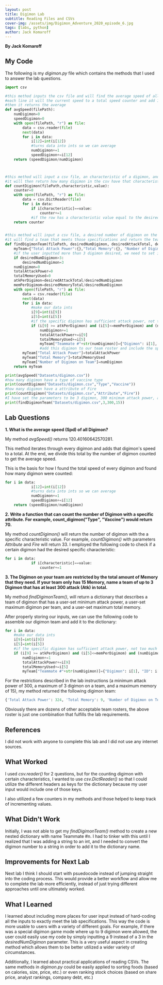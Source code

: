 ```yaml
---
layout: post
title: Digimon Lab
subtitle: Reading Files and CSVs
cover-img: /assets/img/Digimon_Adventure_2020_episode_6.jpg
tags: [labs, python]
author: Jack Komaroff
---
```

**By Jack Komaroff**

## My Code
The following is my *digimon.py* file which contains the methods that I used to answer the lab questions.

```py
import csv

#this method inputs the csv file and will find the average speed of all digimon by iterating through the csv
#each line it will the current speed to a total speed counter and add 1 to the total digimon counter
#then it returns the average
def avgSpeed(filePath):
    numDigimon=0
    speedDigimon=0
    with open(filePath, "r") as file:
        data = csv.reader(file)
        next(data)
        for i in data:
            i[12]=int(i[12])
            #turns data into ints so we can average
            numDigimon+=1
            speedDigimon+=i[12]
    return (speedDigimon/numDigimon)



#this method will input a csv file, an characteristic of a digimon, and a value for that characteristic
#it will then return how many digimon in the csv have that characteristic with that specific value
def countDigimon(filePath,characteristic,value):
    counter=0
    with open(filePath, "r") as file:
        data = csv.DictReader(file)
        for i in data:
            if i[characteristic]==value:
                counter+=1
            #if the row has a characteristic value equal to the desired characteristic value, then add 1 to counter
    return counter


#this method will input a csv file, a desired number of digimon on the team, a desired attack total, and a desired memory total
#it will find a team that meets those specifications and return the team roster (with team info) as a dictionary
def findDigimonTeam(filePath, desiredNumDigimon, desiredAttackTotal, desiredMemoryTotal):
    myTeam={"Total Attack Power":{},"Total Memory":{}, "Number of Digimon on Team":{}}
    #if the user inputted more than 3 digimon desired, we need to set it to 3 because 3 digimon is the maximum number per team
    if desiredNumDigimon>3:
        desiredNumDigimon=3
    numDigimon=0
    totalAttackPower=0
    totalMemoryUsed=0
    atkPerDigimon=desiredAttackTotal/desiredNumDigimon
    memPerDigimom=desiredMemoryTotal/desiredNumDigimon
    with open(filePath, "r") as file:
        data = csv.reader(file)
        next(data)
        for i in data:
            #make our data ints
            i[9]=int(i[9])
            i[5]=int(i[5])
            #if the specific digimon has sufficient attack power, not too much memory, and we haven't filled a team roster yet
            if (i[9] >= atkPerDigimon) and (i[5]<=memPerDigimom) and (numDigimon<=(desiredNumDigimon-1)):
                numDigimon+=1
                totalAttackPower+=i[9]
                totalMemoryUsed+=i[5]
                myTeam["Teammate #"+str(numDigimon)]={"Digimon": i[1], "ID": i[0], "Attack Power":i[9], "Memory":i[5]}
                #add this digimon to our team roster and include the specific info for that digimon in our table
        myTeam["Total Attack Power"]=totalAttackPower
        myTeam["Total Memory"]=totalMemoryUsed
        myTeam["Number of Digimon on Team"]=numDigimon
    return myTeam

print(avgSpeed("Datasets/digimon.csv"))
#how many digimon have a type of vaccine type
print(countDigimon("Datasets/digimon.csv","Type","Vaccine"))
#how many digimon have a attribute of Fire
print(countDigimon("Datasets/digimon.csv","Attribute","Fire"))
#I have set the parameters to be 3 digimon, 300 minimum attack power, and 15 maximum memory (the lab specifications), but we could change these parameters depending on the situation
print(findDigimonTeam("Datasets/digimon.csv",3,300,15))
```
## Lab Questions

**1. What is the average speed (Spd) of all Digimon?**

My method *avgSpeed()* returns 120.40160642570281. 

This method iterates through every digimon and adds that digimon's speed to a total. 
At the end, we divide this total by the number of digimon counted to get the average speed. 

This is the basis for how I found the total speed of every digimon and found how many digimon were counted:
```py
for i in data:
            i[12]=int(i[12])
            #turns data into ints so we can average
            numDigimon+=1
            speedDigimon+=i[12]
    return (speedDigimon/numDigimon)
```
**2. Write a function that can count the number of Digimon with a specific attribute. For example, count_digimon("Type", "Vaccine") would return 70.**

My method *countDigimon()* will return the number of digimon with the a specific characteristic value. For example, *countDigimon()* with parameters *Attribute* and *Fire* will return 33. I employed the following code to check if a certain digimon had the desired specific characteristic:

```py
for i in data:
            if i[characteristic]==value:
                counter+=1
```

**3. The Digimon on your team are restricted by the total amount of Memory that they need. If your team only has 15 Memory, name a team of up to 3 Digimon that has at least 300 attack (Atk) in total.**

My method *findDigimonTeam()*, will return a dictionary that describes a team of digimon that has a user-set minimum attack power, a user-set maximum digimon per team, and a user-set maximum total memory.

After properly storing our inputs, we can use the following code to assemble our digimon team and add it to the dictionary:
```py
for i in data:
    #make our data ints
    i[9]=int(i[9])
    i[5]=int(i[5])
    #if the specific digimon has sufficient attack power, not too much memory, and we haven't filled a team roster yet
    if (i[9] >= atkPerDigimon) and (i[5]<=memPerDigimom) and (numDigimon<=(desiredNumDigimon-1)):
        numDigimon+=1
        totalAttackPower+=i[9]
        totalMemoryUsed+=i[5]
        myTeam["Teammate #"+str(numDigimon)]={"Digimon": i[1], "ID": i[0], "Attack Power":i[9], "Memory":i[5]}
```
For the restrictions described in the lab instructions (a minimum attack power of 300, a maximum of 3 digimon on a team, and a maximum memory of 15), my method returned the following digimon team:
```py
{'Total Attack Power': 324, 'Total Memory': 9, 'Number of Digimon on Team': 3, 'Teammate #1': {'Digimon': 'Koromon', 'ID': '6', 'Attack Power': 109, 'Memory': 3}, 'Teammate #2': {'Digimon': 'Tsunomon', 'ID': '8', 'Attack Power': 107, 'Memory': 3}, 'Teammate #3': {'Digimon': 'Tsumemon', 'ID': '9', 'Attack Power': 108, 'Memory': 3}}
```

Obviously there are dozens of other acceptable team rosters, the above roster is just one combination that fulfills the lab requirements.

## References

I did not work with anyone to complete this lab and I did not use any internet sources.

## What Worked

I used *csv.reader()* for 2 questions, but for the counting digimon with certain characteristics, I wanted to use *csv.DictReader()* so that I could utilize the different headers as keys for the dictionary because my user input would include one of those keys. 

I also utilized a few counters in my methods and those helped to keep track of incrementing values.

## What Didn't Work

Initially, I was not able to get my *findDigimonTeam()* method to create a new nested dictionary with name Teammate #n. I had to tinker with this until I realized that I was adding a string to an int, and I needed to convert the digimon number to a string in order to add it to the dictionary name. 

## Improvements for Next Lab

Next lab I think I should start with psuedocode instead of jumping straight into the coding process. This would provide a better workflow and allow me to complete the lab more efficiently, instead of just trying different approaches until one ultimately worked. 

## What I Learned

I learned about including more places for user input instead of hard-coding all the inputs to exactly meet the lab specifications. This way the code is more usable to users with a variety of different goals. For example, if there was a special digimon game mode where up to 9 digimon were allowed, the user could easily use my code by simply inputting a 9 instead of a 3 in the *desiredNumDigimon* parameter. This is a very useful aspect in creating method which allows them to be better utilized a wider variety of circumstances. 

Additionally, I learned about practical applications of reading CSVs. The same methods in *digimon.py* could be easily applied to sorting foods (based on calories, size, price, etc.) or even ranking stock choices (based on share price, analyst rankings, company debt, etc.)